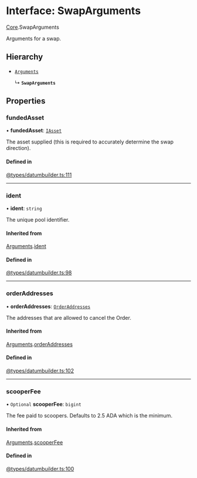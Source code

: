 # Interface: SwapArguments

[Core](../modules/Core.md).SwapArguments

Arguments for a swap.

## Hierarchy

- [`Arguments`](Core.Arguments.md)

  ↳ **`SwapArguments`**

## Properties

### fundedAsset

• **fundedAsset**: [`IAsset`](Core.IAsset.md)

The asset supplied (this is required to accurately determine the swap direction).

#### Defined in

[@types/datumbuilder.ts:111](https://github.com/SundaeSwap-finance/sundae-sdk/blob/main/packages/core/src/@types/datumbuilder.ts#L111)

___

### ident

• **ident**: `string`

The unique pool identifier.

#### Inherited from

[Arguments](Core.Arguments.md).[ident](Core.Arguments.md#ident)

#### Defined in

[@types/datumbuilder.ts:98](https://github.com/SundaeSwap-finance/sundae-sdk/blob/main/packages/core/src/@types/datumbuilder.ts#L98)

___

### orderAddresses

• **orderAddresses**: [`OrderAddresses`](../modules/Core.md#orderaddresses)

The addresses that are allowed to cancel the Order.

#### Inherited from

[Arguments](Core.Arguments.md).[orderAddresses](Core.Arguments.md#orderaddresses)

#### Defined in

[@types/datumbuilder.ts:102](https://github.com/SundaeSwap-finance/sundae-sdk/blob/main/packages/core/src/@types/datumbuilder.ts#L102)

___

### scooperFee

• `Optional` **scooperFee**: `bigint`

The fee paid to scoopers. Defaults to 2.5 ADA which is the minimum.

#### Inherited from

[Arguments](Core.Arguments.md).[scooperFee](Core.Arguments.md#scooperfee)

#### Defined in

[@types/datumbuilder.ts:100](https://github.com/SundaeSwap-finance/sundae-sdk/blob/main/packages/core/src/@types/datumbuilder.ts#L100)
